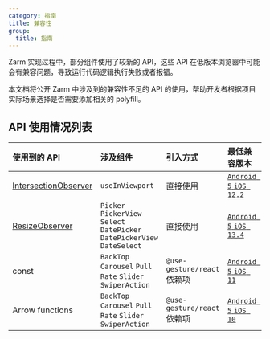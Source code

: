 ```yaml
---
category: 指南
title: 兼容性
group:
  title: 指南
---
```


Zarm 实现过程中，部分组件使用了较新的 API，这些 API 在低版本浏览器中可能会有兼容问题，导致运行代码逻辑执行失败或者报错。

本文档将公开 Zarm 中涉及到的兼容性不足的 API 的使用，帮助开发者根据项目实际场景选择是否需要添加相关的 polyfill。

## API 使用情况列表

| 使用到的 API                                                                                  | 涉及组件                                                                  | 引入方式                    | 最低兼容版本                                                               | 推荐的 polyfill                                                                    |
| :-------------------------------------------------------------------------------------------- | :------------------------------------------------------------------------ | :-------------------------- | :------------------------------------------------------------------------- | :--------------------------------------------------------------------------------- |
| [IntersectionObserver](https://developer.mozilla.org/zh-CN/docs/Web/API/IntersectionObserver) | `useInViewport`                                                           | 直接使用                    | [`Android 5` `iOS 12.2`](https://caniuse.com/?search=IntersectionObserver) | [intersection-observer](https://www.npmjs.com/package/intersection-observer)       |
| [ResizeObserver](https://developer.mozilla.org/zh-CN/docs/Web/API/ResizeObserver)             | `Picker` `PickerView` `Select` `DatePicker` `DatePickerView` `DateSelect` | 直接使用                    | [`Android 5` `iOS 13.4`](https://caniuse.com/?search=ResizeObserver)       | [resize-observer-polyfill](https://www.npmjs.com/package/resize-observer-polyfill) |
| const                                                                                         | `BackTop` `Carousel` `Pull` `Rate` `Slider` `SwiperAction`                | `@use-gesture/react` 依赖项 | [`Android 5` `iOS 11`](https://caniuse.com/?search=const)                  | `babel`                                                                            |
| Arrow functions                                                                               | `BackTop` `Carousel` `Pull` `Rate` `Slider` `SwiperAction`                | `@use-gesture/react` 依赖项 | [`Android 5` `iOS 10`](https://caniuse.com/?search=Arrow%20functions)      | `babel`                                                                            |
